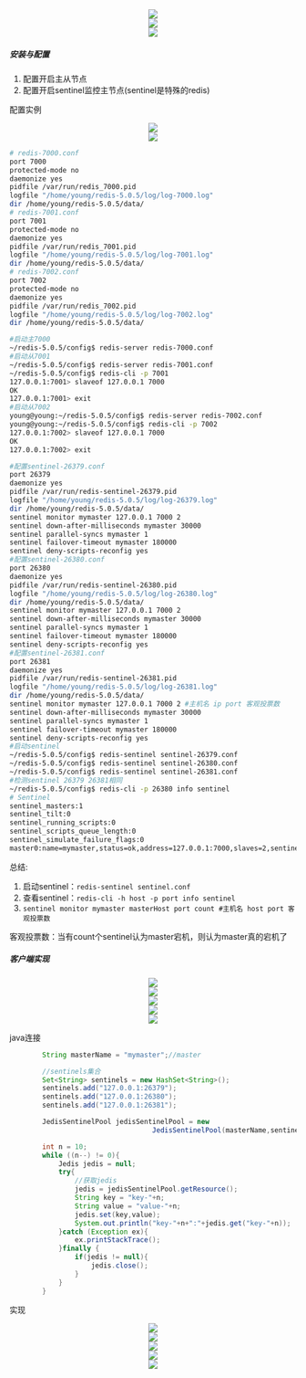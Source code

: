 <div align="center"><img src="images/sentinel架构.png"></div>

<div align="center"><img src="images/sentinel故障-1.png"></div>

<div align="center"><img src="images/sentinel故障-2.png"></div>

##### 安装与配置

1. 配置开启主从节点
2. 配置开启sentinel监控主节点(sentinel是特殊的redis)

配置实例

<div align="center"><img src="images/sentinel-配置实例.png"></div>

<div align="center"><img src="images/sentinel-主要配置.png"></div>

```bash
# redis-7000.conf
port 7000
protected-mode no
daemonize yes
pidfile /var/run/redis_7000.pid
logfile "/home/young/redis-5.0.5/log/log-7000.log"
dir /home/young/redis-5.0.5/data/
# redis-7001.conf
port 7001
protected-mode no
daemonize yes
pidfile /var/run/redis_7001.pid
logfile "/home/young/redis-5.0.5/log/log-7001.log"
dir /home/young/redis-5.0.5/data/
# redis-7002.conf
port 7002
protected-mode no
daemonize yes
pidfile /var/run/redis_7002.pid
logfile "/home/young/redis-5.0.5/log/log-7002.log"
dir /home/young/redis-5.0.5/data/

#启动主7000
~/redis-5.0.5/config$ redis-server redis-7000.conf
#启动从7001
~/redis-5.0.5/config$ redis-server redis-7001.conf
~/redis-5.0.5/config$ redis-cli -p 7001
127.0.0.1:7001> slaveof 127.0.0.1 7000
OK
127.0.0.1:7001> exit
#启动从7002
young@young:~/redis-5.0.5/config$ redis-server redis-7002.conf
young@young:~/redis-5.0.5/config$ redis-cli -p 7002
127.0.0.1:7002> slaveof 127.0.0.1 7000
OK
127.0.0.1:7002> exit

#配置sentinel-26379.conf
port 26379
daemonize yes
pidfile /var/run/redis-sentinel-26379.pid
logfile "/home/young/redis-5.0.5/log/log-26379.log"
dir /home/young/redis-5.0.5/data/
sentinel monitor mymaster 127.0.0.1 7000 2
sentinel down-after-milliseconds mymaster 30000
sentinel parallel-syncs mymaster 1
sentinel failover-timeout mymaster 180000
sentinel deny-scripts-reconfig yes
#配置sentinel-26380.conf
port 26380
daemonize yes
pidfile /var/run/redis-sentinel-26380.pid
logfile "/home/young/redis-5.0.5/log/log-26380.log"
dir /home/young/redis-5.0.5/data/
sentinel monitor mymaster 127.0.0.1 7000 2
sentinel down-after-milliseconds mymaster 30000
sentinel parallel-syncs mymaster 1
sentinel failover-timeout mymaster 180000
sentinel deny-scripts-reconfig yes
#配置sentinel-26381.conf
port 26381
daemonize yes
pidfile /var/run/redis-sentinel-26381.pid
logfile "/home/young/redis-5.0.5/log/log-26381.log"
dir /home/young/redis-5.0.5/data/
sentinel monitor mymaster 127.0.0.1 7000 2 #主机名 ip port 客观投票数
sentinel down-after-milliseconds mymaster 30000
sentinel parallel-syncs mymaster 1
sentinel failover-timeout mymaster 180000
sentinel deny-scripts-reconfig yes
#启动sentinel
~/redis-5.0.5/config$ redis-sentinel sentinel-26379.conf
~/redis-5.0.5/config$ redis-sentinel sentinel-26380.conf
~/redis-5.0.5/config$ redis-sentinel sentinel-26381.conf
#检测sentinel 26379 26381相同
~/redis-5.0.5/config$ redis-cli -p 26380 info sentinel
# Sentinel
sentinel_masters:1
sentinel_tilt:0
sentinel_running_scripts:0
sentinel_scripts_queue_length:0
sentinel_simulate_failure_flags:0
master0:name=mymaster,status=ok,address=127.0.0.1:7000,slaves=2,sentinels=3
```

总结:

1. 启动sentinel：`redis-sentinel sentinel.conf`
2. 查看sentinel：`redis-cli -h host -p port info sentinel`
3. `sentinel monitor mymaster masterHost port count #主机名 host port 客观投票数`

​       客观投票数：当有count个sentinel认为master宕机，则认为master真的宕机了

##### 客户端实现

<div align="center"><img src="images/客户端实现基本原理.png"></div>

<div align="center"><img src="images/客户端实现基本原理-step1.png"></div>

<div align="center"><img src="images/客户端实现基本原理-step2.png"></div>

<div align="center"><img src="images/客户端实现基本原理-step3.png"></div>

<div align="center"><img src="images/客户端实现基本原理-step4.png"></div>

java连接

```java
        String masterName = "mymaster";//master

        //sentinels集合
        Set<String> sentinels = new HashSet<String>();
        sentinels.add("127.0.0.1:26379");
        sentinels.add("127.0.0.1:26380");
        sentinels.add("127.0.0.1:26381");

        JedisSentinelPool jedisSentinelPool = new 
                                   JedisSentinelPool(masterName,sentinels);

        int n = 10;
        while ((n--) != 0){
            Jedis jedis = null;
            try{
                //获取jedis
                jedis = jedisSentinelPool.getResource();
                String key = "key-"+n;
                String value = "value-"+n;
                jedis.set(key,value);
                System.out.println("key-"+n+":"+jedis.get("key-"+n));
            }catch (Exception ex){
                ex.printStackTrace();
            }finally {
                if(jedis != null){
                    jedis.close();
                }
            }
        }        
```



实现

<div align="center"><img src="images/三个定时任务.png"></div>

<div align="center"><img src="images/主客观下线.png"></div>

<div align="center"><img src="images/领导者选举.png"></div>

<div align="center"><img src="images/故障转移.png"></div>

<div align="center"><img src="images/选择合适slave.png"></div>